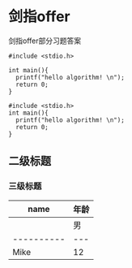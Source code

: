# 剑指offer
剑指offer部分习题答案

```
#include <stdio.h>
    
int main(){
  printf("hello algorithm! \n");
  return 0;
}
```
    
    #include <stdio.h>
    int main(){
      printf("hello algorithm! \n");
      return 0;
    }
## 二级标题
### 三级标题

|name      | 年龄    |
|----------|---------|
|          |  男|女   |
|----------| ---|  ---|
|Mike      |12  |13   |
